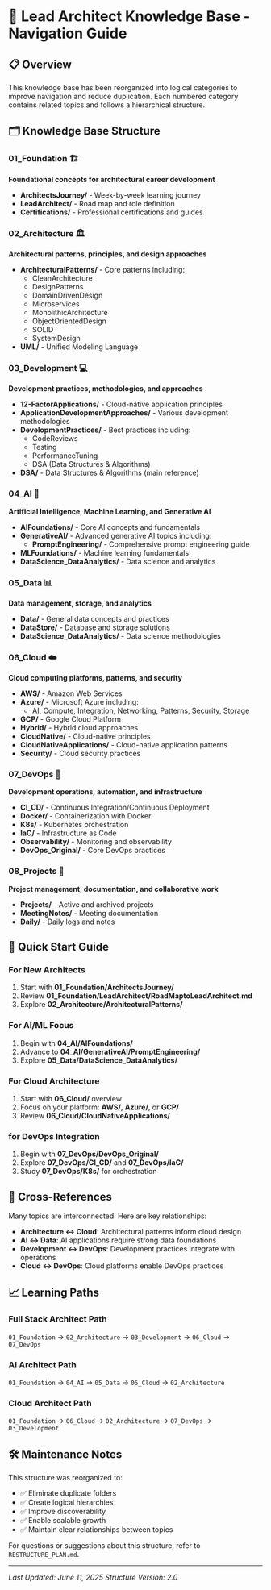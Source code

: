 # 🧭 Lead Architect Knowledge Base - Navigation Guide

## 📋 Overview

This knowledge base has been reorganized into logical categories to improve navigation and reduce duplication. Each numbered category contains related topics and follows a hierarchical structure.

## 🗂️ Knowledge Base Structure

### 01_Foundation 🏗️

**Foundational concepts for architectural career development**

- **ArchitectsJourney/** - Week-by-week learning journey
- **LeadArchitect/** - Road map and role definition
- **Certifications/** - Professional certifications and guides

### 02_Architecture 🏛️

**Architectural patterns, principles, and design approaches**

- **ArchitecturalPatterns/** - Core patterns including:
  - CleanArchitecture
  - DesignPatterns
  - DomainDrivenDesign
  - Microservices
  - MonolithicArchitecture
  - ObjectOrientedDesign
  - SOLID
  - SystemDesign
- **UML/** - Unified Modeling Language

### 03_Development 💻

**Development practices, methodologies, and approaches**

- **12-FactorApplications/** - Cloud-native application principles
- **ApplicationDevelopmentApproaches/** - Various development methodologies
- **DevelopmentPractices/** - Best practices including:
  - CodeReviews
  - Testing
  - PerformanceTuning
  - DSA (Data Structures & Algorithms)
- **DSA/** - Data Structures & Algorithms (main reference)

### 04_AI 🤖

**Artificial Intelligence, Machine Learning, and Generative AI**

- **AIFoundations/** - Core AI concepts and fundamentals
- **GenerativeAI/** - Advanced generative AI topics including:
  - **PromptEngineering/** - Comprehensive prompt engineering guide
- **MLFoundations/** - Machine learning fundamentals
- **DataScience_DataAnalytics/** - Data science and analytics

### 05_Data 📊

**Data management, storage, and analytics**

- **Data/** - General data concepts and practices
- **DataStore/** - Database and storage solutions
- **DataScience_DataAnalytics/** - Data science methodologies

### 06_Cloud ☁️

**Cloud computing platforms, patterns, and security**

- **AWS/** - Amazon Web Services
- **Azure/** - Microsoft Azure including:
  - AI, Compute, Integration, Networking, Patterns, Security, Storage
- **GCP/** - Google Cloud Platform
- **Hybrid/** - Hybrid cloud approaches
- **CloudNative/** - Cloud-native principles
- **CloudNativeApplications/** - Cloud-native application patterns
- **Security/** - Cloud security practices

### 07_DevOps 🔄

**Development operations, automation, and infrastructure**

- **CI_CD/** - Continuous Integration/Continuous Deployment
- **Docker/** - Containerization with Docker
- **K8s/** - Kubernetes orchestration
- **IaC/** - Infrastructure as Code
- **Observability/** - Monitoring and observability
- **DevOps_Original/** - Core DevOps practices

### 08_Projects 📁

**Project management, documentation, and collaborative work**

- **Projects/** - Active and archived projects
- **MeetingNotes/** - Meeting documentation
- **Daily/** - Daily logs and notes

## 🚀 Quick Start Guide

### For New Architects

1. Start with **01_Foundation/ArchitectsJourney/**
2. Review **01_Foundation/LeadArchitect/RoadMaptoLeadArchitect.md**
3. Explore **02_Architecture/ArchitecturalPatterns/**

### For AI/ML Focus

1. Begin with **04_AI/AIFoundations/**
2. Advance to **04_AI/GenerativeAI/PromptEngineering/**
3. Explore **05_Data/DataScience_DataAnalytics/**

### For Cloud Architecture

1. Start with **06_Cloud/** overview
2. Focus on your platform: **AWS/**, **Azure/**, or **GCP/**
3. Review **06_Cloud/CloudNativeApplications/**

### for DevOps Integration

1. Begin with **07_DevOps/DevOps_Original/**
2. Explore **07_DevOps/CI_CD/** and **07_DevOps/IaC/**
3. Study **07_DevOps/K8s/** for orchestration

## 🔗 Cross-References

Many topics are interconnected. Here are key relationships:

- **Architecture ↔ Cloud**: Architectural patterns inform cloud design
- **AI ↔ Data**: AI applications require strong data foundations
- **Development ↔ DevOps**: Development practices integrate with operations
- **Cloud ↔ DevOps**: Cloud platforms enable DevOps practices

## 📈 Learning Paths

### **Full Stack Architect Path**

`01_Foundation` → `02_Architecture` → `03_Development` → `06_Cloud` → `07_DevOps`

### **AI Architect Path**

`01_Foundation` → `04_AI` → `05_Data` → `06_Cloud` → `02_Architecture`

### **Cloud Architect Path**

`01_Foundation` → `06_Cloud` → `02_Architecture` → `07_DevOps` → `03_Development`

## 🛠️ Maintenance Notes

This structure was reorganized to:

- ✅ Eliminate duplicate folders
- ✅ Create logical hierarchies
- ✅ Improve discoverability
- ✅ Enable scalable growth
- ✅ Maintain clear relationships between topics

For questions or suggestions about this structure, refer to `RESTRUCTURE_PLAN.md`.

---

_Last Updated: June 11, 2025_
_Structure Version: 2.0_
